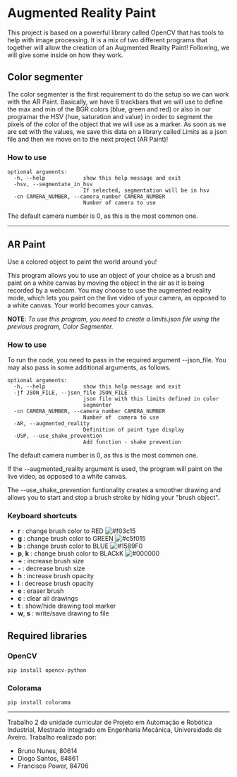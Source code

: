 # Augmented Reality Paint
This project is based on a powerful library called OpenCV that has tools to help with image processing. It is a mix of two different programs that together will allow the creation of an Augmented Reality Paint! Following, we will give some inside on how they work.

## Color segmenter
The color segmenter is the first requirement to do the setup so we can work with the AR Paint. Basically, we have 6 trackbars that we will use to define the max and min of the BGR colors (blue, green and red) or also in our programar the HSV (hue, saturation and value) in order to segment the pixels of the color of the object that we will use as a marker. As soon as we are set with the values, we save this data on a library called Limits as a json file and then we move on to the next project (AR Paint)!

### How to use 

```text
optional arguments:
  -h, --help            show this help message and exit
  -hsv, --segmentate_in_hsv
                        If selected, segmentation will be in hsv
  -cn CAMERA_NUMBER, --camera_number CAMERA_NUMBER
                        Number of camera to use
```
The default camera number is 0, as this is the most common one.

***

## AR Paint

Use a colored object to paint the world around you!

This program allows you to use an object of your choice as a brush and paint on a white canvas by moving the object in the air as it is being recorded by a webcam. You may choose to use the augmented reality mode, which lets you paint on the live video of your camera, as opposed to a white canvas. Your world becomes your canvas.

**NOTE**: *To use this program, you need to create a limits.json file using the previous program, Color Segmenter.*

### How to use 

To run the code, you need to pass in the required argument --json_file. You may also pass in some additional arguments, as follows.

```text
optional arguments:
  -h, --help            show this help message and exit
  -jf JSON_FILE, --json_file JSON_FILE
                        json file with this limits defined in color
                        segmenter
  -cn CAMERA_NUMBER, --camera_number CAMERA_NUMBER
                        Number of  camera to use
  -AR, --augmented_reality
                        Definition of paint type display
  -USP, --use_shake_prevention
                        Add function - shake prevention
```

The default camera number is 0, as this is the most common one.

If the --augmented_reality argument is used, the program will paint on the live video, as opposed to a white canvas.

The --use_shake_prevention funtionality creates a smoother drawing and allows you to start and stop a brush stroke by hiding your "brush object".

### Keyboard shortcuts

- **r** : change brush color to RED ![#f03c15](https://via.placeholder.com/15/f03c15/000000?text=+)
- **g** : change brush color to GREEN ![#c5f015](https://via.placeholder.com/15/c5f015/000000?text=+)
- **b** : change brush color to BLUE ![#1589F0](https://via.placeholder.com/15/1589F0/000000?text=+)
- **p**, **k** : change brush color to BLACkK ![#000000](https://via.placeholder.com/15/000000/000000?text=+)
- **\+** : increase brush size
- **\-** : decrease brush size
- **h** : increase brush opacity
- **l** : decrease brush opacity
- **e** : eraser brush
- **c** : clear all drawings
- **t** : show/hide drawing tool marker
- **w**, **s** : write/save drawing to file


## Required libraries

### OpenCV
`pip install opencv-python`
### Colorama
`pip install colorama`

***
Trabalho 2 da unidade curricular de Projeto em Automação e Robótica Industrial, Mestrado Integrado em Engenharia Mecânica, Universidade de Aveiro.
Trabalho realizado por:

- Bruno Nunes, 80614
- Diogo Santos, 84861
- Francisco Power, 84706
